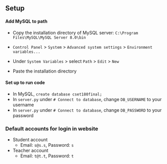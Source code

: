 ## Setup
#### Add MySQL to path
- Copy the installation directory of MySQL server: `C:\Program Files\MySQL\MySQL Server 8.0\bin`

- `Control Panel` > `System` > `Advanced system settings` > `Environment variables...`

- Under `System Variables` > select `Path` >  `Edit` > `New`
- Paste the installation directory

#### Set up to run code
- In MySQL, `create database cset180final;`
- In `server.py` under `# Connect to database`, change `DB_USERNAME` to your username
- In `server.py` under `# Connect to database`, change `DB_PASSWORD` to your password

### Default accounts for login in website
- Student account
	- Email: `s@s.s`, Password: `s`
- Teacher account
	- Email: `t@t.t`, Password: `t`

